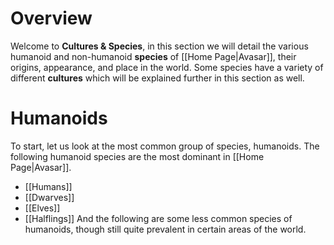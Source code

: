 # Overview
Welcome to **Cultures & Species**, in this section we will detail the various humanoid and non-humanoid **species** of [[Home Page|Avasar]], their origins, appearance, and place in the world. Some species have a variety of different **cultures** which will be explained further in this section as well.
# Humanoids
To start, let us look at the most common group of species, humanoids. The following humanoid species are the most dominant in [[Home Page|Avasar]].
- [[Humans]]
- [[Dwarves]]
- [[Elves]]
- [[Halflings]]
And the following are some less common species of humanoids, though still quite prevalent in certain areas of the world.